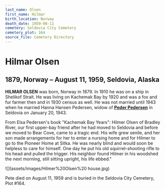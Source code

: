 ```yaml
---
last_name: Olsen
first_name: Hilmar
birth_location: Norway
death_date: 1959-08-11
cemetery: Seldovia City Cemetery
cemetery_plot: 164
source_file: Cemetery Directory
---
```

# Hilmar Olsen

## 1879, Norway – August 11, 1959, Seldovia, Alaska

**HILMAR OLSEN** was born, Norway in 1879. In 1910 he was on a ship in
Shelikof Strait. He was living on Kachemak Bay by 1920 and was a fox and
fur farmer then and in 1930 census as well. He was not married until
1943 when he married Hanna Hansen Pedersen, widow of [**Peder Pedersen**](./Pederson_Peter_Emanuel.md) in
Seldovia on January 20, 1943.

From Elsa Pedersen's book "Kachemak Bay Years": Hilmer Olsen of Bradley
River, our first upper-bay friend after he had moved to Seldovia and
before we moved to Bear Cove, came to a tragic end. His wife grew
senile, and her son made arrangements for her to enter a nursing home
and for Hilmer to go to the Pioneer Home at Sitka. He was nearly blind
and would soon be helpless to care for himself. One day he put his old
squirrel-shooting rifle to his head and pulled the trigger. His neighbor
found Hilmer in his woodshed the next morning, still sitting upright,
his life ebbed."

![](assets/images/Hilmer%20Olsen%20 house.jpg)

Pete died on August 11, 1959 and is buried in the Seldovia City Cemetery, Plot #164.
